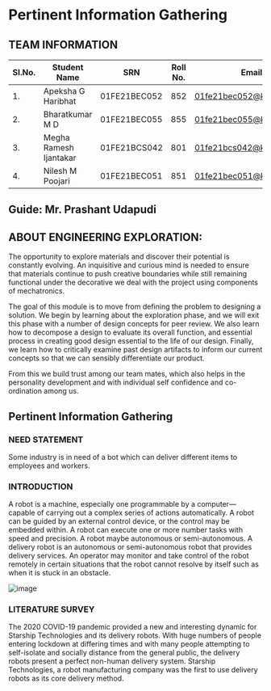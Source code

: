 # Pertinent Information Gathering
## TEAM INFORMATION
| SI.No.  |  Student Name  |  SRN  |  Roll No.  |  Email  |
|---------|----------------|-------|------------|---------|
|1.|Apeksha G Haribhat|01FE21BEC052|852|01fe21bec052@kletech.ac.in|
|2.|Bharatkumar M D|01FE21BEC055|855|01fe21bec055@kletech.ac.in|
|3.|Megha Ramesh Ijantakar|01FE21BCS042|801|01fe21bcs042@kletech.ac.in|
|4.|Nilesh M Poojari|01FE21BEC051|851|01fe21bec051@kletech.ac.in|
## Guide: Mr. Prashant Udapudi 
## ABOUT ENGINEERING EXPLORATION:
The opportunity to explore materials and discover their potential is constantly evolving. An inquisitive and curious mind is needed to ensure that materials continue to push creative boundaries while still remaining functional under the decorative we deal with the project using components of mechatronics.

The goal of this module is to move from defining the problem to designing a solution. We begin by learning about the exploration phase, and we will exit this phase with a number of design concepts for peer review. We also learn how to decompose a design to evaluate its overall function, and essential process in creating good design essential to the life of our design. Finally, we learn how to critically examine past design artifacts to inform our current concepts so that we can sensibly differentiate our product.

From this we build trust among our team mates, which also helps in the personality development and with individual self confidence and co-ordination among us.
## Pertinent Information Gathering
### NEED STATEMENT
Some industry is in need of a bot which can deliver different items to employees and workers.
### INTRODUCTION
A robot is a machine, especially one programmable by a computer—capable of carrying out a complex series of actions automatically. A robot can be guided by an external control device, or the control may be embedded within. A robot can execute one or more number tasks with speed and precision. A robot maybe autonomous or semi-autonomous. A delivery robot is an autonomous or semi-autonomous robot that provides delivery services. An operator may monitor and take control of the robot remotely in certain situations that the robot cannot resolve by itself such as when it is stuck in an obstacle.


![image](https://user-images.githubusercontent.com/105161049/168427193-7b0e3481-2928-43e1-ac70-46a099c3b898.png)

### LITERATURE SURVEY
The 2020 COVID-19 pandemic provided a new and interesting dynamic for Starship Technologies and its delivery robots. With huge numbers of people entering lockdown at differing times and with many people attempting to self-isolate and socially distance from the general public, the delivery robots present a perfect non-human delivery system. Starship Technologies, a robot manufacturing company was the first to use delivery robots as its core delivery method.


